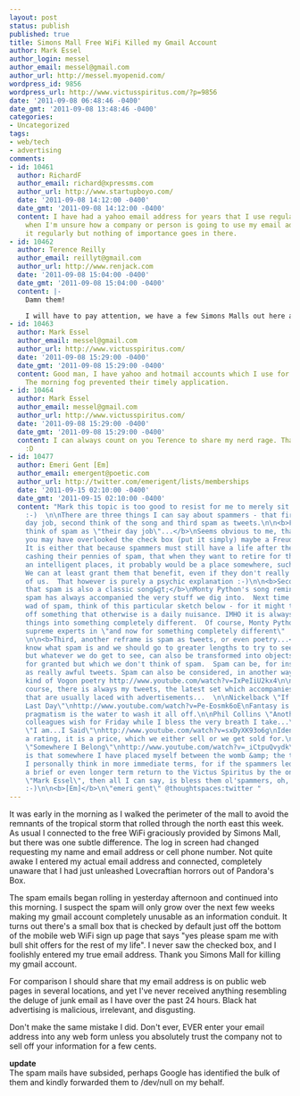 ```yaml
---
layout: post
status: publish
published: true
title: Simons Mall Free WiFi Killed my Gmail Account
author: Mark Essel
author_login: messel
author_email: messel@gmail.com
author_url: http://messel.myopenid.com/
wordpress_id: 9856
wordpress_url: http://www.victusspiritus.com/?p=9856
date: '2011-09-08 06:48:46 -0400'
date_gmt: '2011-09-08 13:48:46 -0400'
categories:
- Uncategorized
tags:
- web/tech
- advertising
comments:
- id: 10461
  author: RichardF
  author_email: richard@xpressms.com
  author_url: http://www.startupboyo.com/
  date: '2011-09-08 14:12:00 -0400'
  date_gmt: '2011-09-08 14:12:00 -0400'
  content: I have had a yahoo email address for years that I use regularly for occasions
    when I'm unsure how a company or person is going to use my email address.  I check
    it regularly but nothing of importance goes in there.
- id: 10462
  author: Terence Reilly
  author_email: reillyt@gmail.com
  author_url: http://www.renjack.com
  date: '2011-09-08 15:04:00 -0400'
  date_gmt: '2011-09-08 15:04:00 -0400'
  content: |-
    Damn them!

    I will have to pay attention, we have a few Simons Malls out here as well. I usually don't go to them, but when I do I will be sure to protect my gmail!
- id: 10463
  author: Mark Essel
  author_email: messel@gmail.com
  author_url: http://www.victusspiritus.com/
  date: '2011-09-08 15:29:00 -0400'
  date_gmt: '2011-09-08 15:29:00 -0400'
  content: Good man, I have yahoo and hotmail accounts which I use for similar purposes.
    The morning fog prevented their timely application.
- id: 10464
  author: Mark Essel
  author_email: messel@gmail.com
  author_url: http://www.victusspiritus.com/
  date: '2011-09-08 15:29:00 -0400'
  date_gmt: '2011-09-08 15:29:00 -0400'
  content: I can always count on you Terence to share my nerd rage. Thanks friend
    :D
- id: 10477
  author: Emeri Gent [Em]
  author_email: emergent@poetic.com
  author_url: http://twitter.com/emerigent/lists/memberships
  date: '2011-09-15 02:10:00 -0400'
  date_gmt: '2011-09-15 02:10:00 -0400'
  content: "Mark this topic is too good to resist for me to merely sit on the sidelines
    :-)  \n\nThere are three things I can say about spammers - that first it is their
    day job, second think of the song and third spam as tweets.\n\n<b>First,let us
    think of spam as \"their day job\"...</b>\nSeems obvious to me, that the reason
    you may have overlooked the check box (put it simply) maybe a Freudian slip. 
    It is either that because spammers must still have a life after they have finished
    cashing their pennies of spam, that when they want to retire for the evening to
    an intelligent places, it probably would be a place somewhere, such as your blog. 
    We can at least grant them that benefit, even if they don't really benefit any
    of us.  That however is purely a psychic explanation :-)\n\n<b>Second, remember
    that spam is also a classic song&gt;</b>\nMonty Python's song reminds us that
    spam has always accompanied the very stuff we dig into.  Next time you see a whole
    wad of spam, think of this particular sketch below - for it might take the edge
    off something that otherwise is a daily nuisance. IMHO it is always good to reframe
    things into something completely different.  Of course, Monty Python were the
    supreme experts in \"and now for something completely different\" ... http://www.youtube.com/watch?v=g8huXkSaL7o
    \n\n<b>Third, another reframe is spam as tweets, or even poetry...</b>\nWe all
    know what spam is and we should go to greater lengths to try to see less of it,
    but whatever we do get to see, can also be transformed into objects that we take
    for granted but which we don't think of spam.  Spam can be, for instance, be considered
    as really awful tweets. Spam can also be considered, in another way, as the worst
    kind of Vogon poetry http://www.youtube.com/watch?v=IxPeIiU2kx4\n\n<b>Conclusion</b>\nOf
    course, there is always my tweets, the latest set which accompanies you-tube video's
    that are usually laced with advertisements...  \n\nNickelback \"If Today Was Your
    Last Day\"\nhttp://www.youtube.com/watch?v=Pe-Eosmk6oE\nFantasy is the soapy suds,
    pragmatism is the water to wash it all off.\n\nPhil Collins \"Another Day in Paradise\"\nhttp://www.youtube.com/watch?v=F2n_hXsX4mo\nWork
    colleagues wish for Friday while I bless the very breath I take...\n\nNeil Diamond
    \"I am...I Said\"\nhttp://www.youtube.com/watch?v=sxDyXK93o6g\nIdentity isn't
    a rating, it is a price, which we either sell or we get sold for.\n\nLinkin Park
    \"Somewhere I Belong\"\nhttp://www.youtube.com/watch?v=_iCtpuQvydk\nBelonging
    is that somewhere I have placed myself between the womb &amp; the tomb.\n\nUltimately,
    I personally think in more immediate terms, for if the spammers led to either
    a brief or even longer term return to the Victus Spiritus by the one they call
    \"Mark Essel\", then all I can say, is bless them ol'spammers, oh, bless em' indeed
    :-)\n\n<b>[Em]</b>\n\"emeri gent\" @thoughtspaces:twitter "
---
```

<p>It was early in the morning as I walked the perimeter of the mall to avoid the remnants of the tropical storm that rolled through the north east this week. As usual I connected to the free WiFi graciously provided by Simons Mall, but there was one subtle difference. The log in screen had changed requesting my name and email address or cell phone number. Not quite awake I entered my actual email address and connected, completely unaware that I had just unleashed Lovecraftian horrors out of Pandora's Box. </p>
<p>The spam emails began rolling in yesterday afternoon and continued into this morning. I suspect the spam will only grow over the next few weeks making my gmail account completely unusable as an information conduit. It turns out there's a small box that is checked by default just off the bottom of the mobile web WiFi sign up page that says "yes please spam me with bull shit offers for the rest of my life". I never saw the checked box, and I foolishly entered my true email address. Thank you Simons Mall for killing my gmail account.</p>
<p>For comparison I should share that my email address is on public web pages in several locations, and yet I've never received anything resembling the deluge of junk email as I have over the past 24 hours. Black hat advertising is malicious, irrelevant, and disgusting.</p>
<p>Don't make the same mistake I did. Don't ever, EVER enter your email address into any web form unless you absolutely trust the company not to sell off your information for a few cents.</p>
<p><strong>update</strong><br />
The spam mails have subsided, perhaps Google has identified the bulk of them and kindly forwarded them to /dev/null on my behalf.</p>
